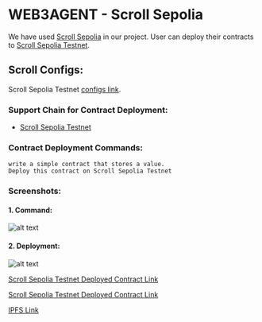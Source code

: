 # WEB3AGENT - Scroll Sepolia

We have used [Scroll Sepolia](https://scroll.io/blog/scrollSepolia) in our project. User can deploy their contracts to [Scroll Sepolia Testnet](https://sepolia.scrollscan.dev).
## Scroll Configs:
Scroll Sepolia Testnet [configs link](https://github.com/Web3-Agent/Web3Agent/blob/0000a06b55b3054e9bb7285d15edd1fdfff97ce7/app/lib/chains.json#L126).

### Support Chain for Contract Deployment:
- [Scroll Sepolia Testnet](https://github.com/Web3-Agent/Web3Agent/blob/feaa1f8e76eca83dd2f6a54aaf4647b2189aa92a/app/lib/chains.json#L126)

### Contract Deployment Commands:
```
write a simple contract that stores a value.
Deploy this contract on Scroll Sepolia Testnet
```

### Screenshots:

#### 1. Command:
  ![alt text](https://raw.githubusercontent.com/Web3-Agent/Web3Agent/main/screenshots/scroll/command.png)

#### 2. Deployment:
  ![alt text](https://raw.githubusercontent.com/Web3-Agent/Web3Agent/main/screenshots/scroll/deploy.png)


[Scroll Sepolia Testnet Deployed Contract Link](https://sepolia.scrollscan.dev/tx/0x49d1b801acca8c5a118f43c6bbc3b5beabb07c78e348acedb3b398bbe6202222)


[Scroll Sepolia Testnet Deployed Contract Link](https://sepolia.scrollscan.dev/tx/0x49d1b801acca8c5a118f43c6bbc3b5beabb07c78e348acedb3b398bbe6202222)

[IPFS Link](https://nftstorage.link/ipfs/bafybeibcoutrhpnd2z342ocugzflk27bseqexek72afvgor6lozumkexge)